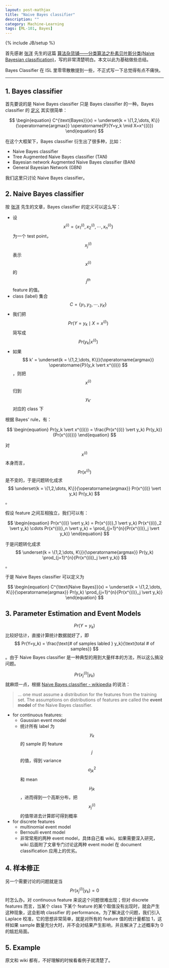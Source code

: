 ```yaml
---
layout: post-mathjax
title: "Naive Bayes classifier"
description: ""
category: Machine-Learning
tags: [ML-101, Bayes]
---
```

{% include JB/setup %}

首先感谢 [张洋](http://leoo2sk.cnblogs.com) 先生的这篇 [算法杂货铺——分类算法之朴素贝叶斯分类(Naive Bayesian classification)](http://www.cnblogs.com/leoo2sk/archive/2010/09/17/naive-bayesian-classifier.html)，写的非常清楚明白。本文以此为基础做些总结。

Bayes Classifier 在 ISL 里零零散散提到一些，不正式写一下总觉得有点不痛快。

-----

## 1. Bayes classifier

首先要说的是 Naive Bayes classifier 只是 Bayes classifier 的一种。Bayes classifier 的 [定义](http://en.wikipedia.org/wiki/Bayes_classifier) 其实很简单：

$$
\begin{equation}
	C^{\text{Bayes}}(x) = \underset{k = \{1,2,\dots, K\}}{\operatorname{argmax}} \operatorname{P}(Y=y_k \mid X=x^{(i)})
\end{equation}
$$

在这个大框架下，Bayes classifier 衍生出了很多种，比如：

* Naive Bayes classifier
* Tree Augmented Naive Bayes classifier (TAN)
* Bayesian network Augmented Naive Bayes classifier (BAN)
* General Bayesian Network (GBN)

我们这里只讨论 Naive Bayes classifier。

## 2. Naive Bayes classifier

按 [张洋](http://leoo2sk.cnblogs.com) 先生的文章，Bayes classifier 的定义可以这么写：

* 设 $$ x^{(i)} = \{ x^{(i)}_1,x^{(i)}_2,\cdots,x^{(i)}_n \} $$为一个 test point，$$ x^{(i)}_j $$ 表示 $$ x^{(i)} $$ 的 $$ j^{th} $$ feature 的值。
* class (label) 集合 $$ C = \{ y_1,y_2,\cdots,y_K \} $$
* 我们把 $$ Pr(Y=y_k \mid X=x^{(i)}) $$ 简写成 $$ Pr(y_k  \vert  x^{(i)}) $$
* 如果 $$ k' = \underset{k = \{1,2,\dots, K\}}{\operatorname{argmax}} \operatorname{P}(y_k  \vert  x^{(i)}) $$，则把 $$ x^{(i)} $$ 归到 $$ y_{k'} $$ 对应的 class 下

根据 Bayes' rule，有：

$$
\begin{equation}
	Pr(y_k  \vert  x^{(i)}) = \frac{Pr(x^{(i)}  \vert  y_k) Pr(y_k)}{Pr(x^{(i)})}
\end{equation}
$$
      
对 $$ x^{(i)} $$ 本身而言，$$ Pr(x^{(i)}) $$ 是不变的，于是问题转化成求 $$ \underset{k = \{1,2,\dots, K\}}{\operatorname{argmax}} Pr(x^{(i)}  \vert  y_k) Pr(y_k) $$。

假设 feature 之间互相独立，我们可以有：

$$
\begin{equation}
	Pr(x^{(i)}  \vert  y_k) = Pr(x^{(i)}_1  \vert  y_k) Pr(x^{(i)}_2  \vert  y_k) \cdots Pr(x^{(i)}_n  \vert  y_k) = \prod_{j=1}^{n}{Pr(x^{(i)}_j  \vert  y_k)}
\end{equation}
$$

于是问题转化成求 $$ \underset{k = \{1,2,\dots, K\}}{\operatorname{argmax}} Pr(y_k) \prod_{j=1}^{n}{Pr(x^{(i)}_j  \vert  y_k)} $$。

于是 Naive Bayes classifier 可以定义为

$$
\begin{equation}
	C^{\text{Naive Bayes}}(x) = \underset{k = \{1,2,\dots, K\}}{\operatorname{argmax}} Pr(y_k) \prod_{j=1}^{n}{Pr(x^{(i)}_j  \vert  y_k)}
\end{equation}
$$

## 3. Parameter Estimation and Event Models

$$ Pr(Y=y_k) $$ 比较好估计，直接计算统计数据就好了，即 $$ Pr(Y=y_k) = \frac{\text{# of samples labled } y_k}{\text{total # of samples}} $$。由于 Naive Bayes classifier 是一种典型的用到大量样本的方法，所以这么搞没问题。

$$ Pr(x^{(i)}_j  \vert  y_k) $$ 就麻烦一点，根据 [Naive Bayes classifier - wikipedia](http://en.wikipedia.org/wiki/Naive_Bayes_classifier) 的说法：

> ... one must assume a distribution for the features from the training set. The assumptions on distributions of features are called the **event model** of the Naive Bayes classifier.

* for continuous features:
	* Gaussian event model
	* 统计所有 label 为 $$ y_k $$ 的 sample 的 feature $$ j $$ 的值，得到 variance $$ \sigma^2_{jk} $$ 和 mean $$ \mu_{jk} $$，进而得到一个高斯分布，把 $$ x^{(i)}_j $$ 的值带进去计算即可得到概率
* for discrete features
	* multinomial event model
	* Bernoulli event model
	* 非常常用的两种 event model，具体自己看 wiki。如果需要深入研究，wiki 后面附了文章专门讨论这两种 event model 在 document classification 应用上的优劣。
	
## 4. 样本修正

另一个需要讨论的问题就是当 $$ Pr(x^{(i)}_j  \vert  y_k) = 0 $$ 时怎么办。对 continuous feature 来说这个问题很难出现；但对 discrete features 而言，当某个 class 下某个 feature 的某个取值没有出现时，就会产生这种现象，这会影响 classifier 的 performance。为了解决这个问题，我们引入 Laplace 校准，它的思想非常简单，就是对所有的 feature 值的统计量都加 1，这样如果 sample 数量充分大时，并不会对结果产生影响，并且解决了上述概率为 0 的尴尬局面。

## 5. Example

原文和 wiki 都有，不好理解的时候看看例子就清楚了。
